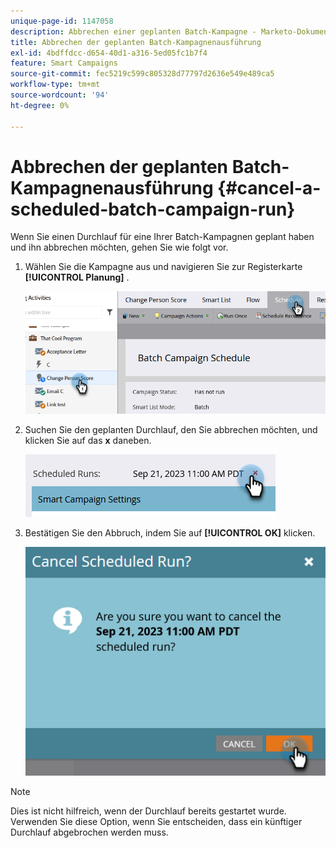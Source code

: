 ```yaml
---
unique-page-id: 1147058
description: Abbrechen einer geplanten Batch-Kampagne - Marketo-Dokumente - Produktdokumentation
title: Abbrechen der geplanten Batch-Kampagnenausführung
exl-id: 4bdffdcc-d654-40d1-a316-5ed05fc1b7f4
feature: Smart Campaigns
source-git-commit: fec5219c599c805328d77797d2636e549e489ca5
workflow-type: tm+mt
source-wordcount: '94'
ht-degree: 0%

---
```


# Abbrechen der geplanten Batch-Kampagnenausführung {#cancel-a-scheduled-batch-campaign-run}

Wenn Sie einen Durchlauf für eine Ihrer Batch-Kampagnen geplant haben und ihn abbrechen möchten, gehen Sie wie folgt vor.

1. Wählen Sie die Kampagne aus und navigieren Sie zur Registerkarte **[!UICONTROL Planung]** .

   ![](assets/cancel-a-scheduled-batch-campaign-run-1.png)

1. Suchen Sie den geplanten Durchlauf, den Sie abbrechen möchten, und klicken Sie auf das **x** daneben.

   ![](assets/cancel-a-scheduled-batch-campaign-run-2.png)

1. Bestätigen Sie den Abbruch, indem Sie auf **[!UICONTROL OK]** klicken.

   ![](assets/cancel-a-scheduled-batch-campaign-run-3.png)

>[!NOTE]
>
>Dies ist nicht hilfreich, wenn der Durchlauf bereits gestartet wurde. Verwenden Sie diese Option, wenn Sie entscheiden, dass ein künftiger Durchlauf abgebrochen werden muss.

